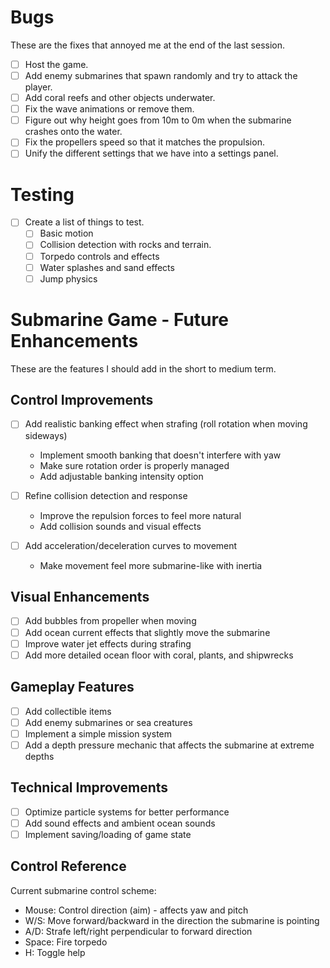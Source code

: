 # Bugs

These are the fixes that annoyed me at the end of the last session.

- [ ] Host the game.
- [ ] Add enemy submarines that spawn randomly and try to attack the player.
- [ ] Add coral reefs and other objects underwater.
- [ ] Fix the wave animations or remove them.
- [ ] Figure out why height goes from 10m to 0m when the submarine crashes onto the water.
- [ ] Fix the propellers speed so that it matches the propulsion.
- [ ] Unify the different settings that we have into a settings panel.

# Testing

- [ ] Create a list of things to test.
   - [ ] Basic motion
   - [ ] Collision detection with rocks and terrain.
   - [ ] Torpedo controls and effects 
   - [ ] Water splashes and sand effects
   - [ ] Jump physics

# Submarine Game - Future Enhancements

These are the features I should add in the short to medium term.

## Control Improvements

- [ ] Add realistic banking effect when strafing (roll rotation when moving sideways)
  - Implement smooth banking that doesn't interfere with yaw
  - Make sure rotation order is properly managed
  - Add adjustable banking intensity option

- [ ] Refine collision detection and response
  - Improve the repulsion forces to feel more natural
  - Add collision sounds and visual effects

- [ ] Add acceleration/deceleration curves to movement
  - Make movement feel more submarine-like with inertia

## Visual Enhancements

- [ ] Add bubbles from propeller when moving
- [ ] Add ocean current effects that slightly move the submarine
- [ ] Improve water jet effects during strafing
- [ ] Add more detailed ocean floor with coral, plants, and shipwrecks

## Gameplay Features

- [ ] Add collectible items
- [ ] Add enemy submarines or sea creatures
- [ ] Implement a simple mission system
- [ ] Add a depth pressure mechanic that affects the submarine at extreme depths

## Technical Improvements

- [ ] Optimize particle systems for better performance
- [ ] Add sound effects and ambient ocean sounds
- [ ] Implement saving/loading of game state

## Control Reference

Current submarine control scheme:
- Mouse: Control direction (aim) - affects yaw and pitch
- W/S: Move forward/backward in the direction the submarine is pointing
- A/D: Strafe left/right perpendicular to forward direction
- Space: Fire torpedo
- H: Toggle help 